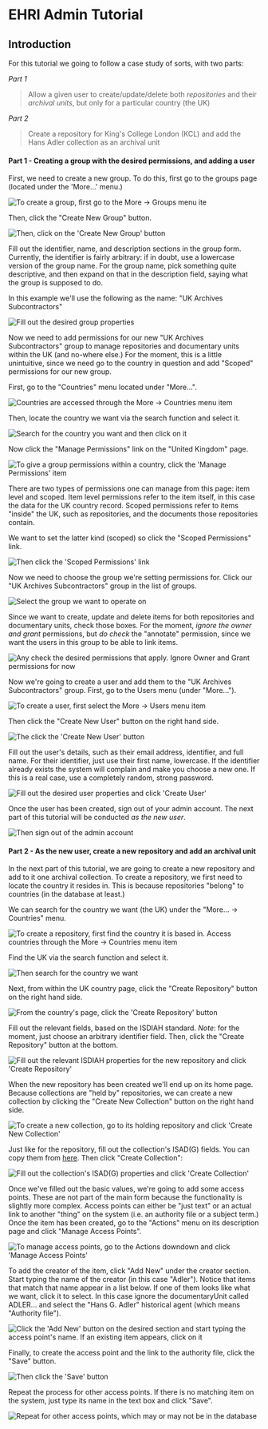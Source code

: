 # EHRI Admin Tutorial

## Introduction

For this tutorial we going to follow a case study of sorts, with two parts:

*Part 1*

> Allow a given user to create/update/delete both *repositories* and their *archival units*, but only for a particular country (the UK)

*Part 2*

> Create a repository for King's College London (KCL) and add the Hans Adler collection as an archival unit

#### Part 1 - Creating a group with the desired permissions, and adding a user

First, we need to create a new group. To do this, first go to the groups page (located under the 'More...' menu.)

![To create a group, first go to the More -> Groups menu ite](01_create_group_small.png)

Then, click the "Create New Group" button.

![Then, click on the 'Create New Group' button](02_create_group_small.png)

Fill out the identifier, name, and description sections in the group form. Currently, the identifier is fairly arbitrary: if in doubt, use a lowercase version of the group name. For the group name, pick something quite descriptive, and then expand on that in the description field, saying what the group is supposed to do.

In this example we'll use the following as the name: "UK Archives Subcontractors"

![Fill out the desired group properties](03_create_group_small.png)

Now we need to add permissions for our new "UK Archives Subcontractors" group to manage repositories and documentary units within the UK (and no-where else.)  For the moment, this is a little unintuitive, since we need go to the country in question and add "Scoped" permissions for our new group.

First, go to the "Countries" menu located under "More...".

![Countries are accessed through the More -> Countries menu item](04_set_country_permissions_small.png)

Then, locate the country we want via the search function and select it.

![Search for the country you want and then click on it](05_set_country_permissions_small.png)

Now click the "Manage Permissions" link on the "United Kingdom" page.

![To give a group permissions within a country, click the 'Manage Permissions' item](06_set_country_permissions_small.png)

There are two types of permissions one can manage from this page: item level and scoped. Item level permissions refer to the item itself, in this case the data for the UK country record. Scoped permissions refer to items "inside" the UK, such as repositories, and the documents those repositories contain.

We want to set the latter kind (scoped) so click the "Scoped Permissions" link.

![Then click the 'Scoped Permissions' link](07_set_country_permissions_small.png)

Now we need to choose the group we're setting permissions for. Click our "UK Archives Subcontractors" group in the list of groups.

![Select the group we want to operate on](08_set_country_permissions_small.png)

Since we want to create, update and delete items for both repositories and documentary units, check those boxes. For the moment, *ignore the owner and grant* permissions, but *do check* the "annotate" permission, since we want the users in this group to be able to link items.

![Any check the desired permissions that apply. Ignore Owner and Grant permissions for now](09_set_country_permissions_small.png)

Now we're going to create a user and add them to the "UK Archives Subcontractors" group. First, go to the Users menu (under "More...").

![To create a user, first select the More -> Users menu item](10_create_user_small.png)

Then click the "Create New User" button on the right hand side.

![The click the 'Create New User' button](11_create_user_small.png)

Fill out the user's details, such as their email address, identifier, and full name. For their identifier, just use their first name, lowercase. If the identifier already exists the system will complain and make you choose a new one. If this is a real case, use a completely random, strong password.

![Fill out the desired user properties and click 'Create User'](12_create_user_small.png)

Once the user has been created, sign out of your admin account. The next part of this tutorial will be conducted _as the new user_.

![Then sign out of the admin account](13_create_user_sign_out_small.png)

#### Part 2 - As the new user, create a new repository and add an archival unit

In the next part of this tutorial, we are going to create a new repository and add to it one archival collection. To create a repository, we first need to locate the country it resides in. This is because repositories "belong" to countries (in the database at least.)

We can search for the country we want (the UK) under the "More... -> Countries" menu.

![To create a repository, first find the country it is based in. Access countries through the More -> Countries menu item](14_create_repo_small.png)

Find the UK via the search function and select it.

![Then search for the country we want](15_create_repo_small.png)

Next, from within the UK country page, click the "Create Repository" button on the right hand side.

![From the country's page, click the 'Create Repository' button](16_create_repo_small.png)

Fill out the relevant fields, based on the ISDIAH standard.  *Note*: for the moment, just choose an arbitrary identifier field.  Then, click the "Create Repository" button at the bottom.

![Fill out the relevant ISDIAH properties for the new repository and click 'Create Repository'](17_create_repo_small.png)

When the new repository has been created we'll end up on its home page. Because collections are "held by" repositories, we can create a new collection by clicking the "Create New Collection" button on the right hand side.

![To create a new collection, go to its holding repository and click 'Create New Collection'](18_create_collection_small.png)

Just like for the repository, fill out the collection's ISAD(G) fields. You can copy them from [here](http://www.aim25.ac.uk/cgi-bin/vcdf/detail?coll_id=8039&inst_id=6&nv1=search&nv2=). Then click "Create Collection":

![Fill out the collection's ISAD(G) properties and click 'Create Collection'](19_create_collection_small.png)

Once we've filled out the basic values, we're going to add some access points. These are not part of the main form because the functionality is slightly more complex. Access points can either be "just text" or an actual link to another "thing" on the system (i.e. an authority file or a subject term.)  Once the item has been created, go to the "Actions" menu on its description page and click "Manage Access Points".

![To manage access points, go to the Actions downdown and click 'Manage Access Points'](20_create_collection_manage_access_small.png)

To add the creator of the item, click "Add New" under the creator section. Start typing the name of the creator (in this case "Adler"). Notice that items that match that name appear in a list below. If one of them looks like what we want, click it to select. In this case ignore the documentaryUnit called ADLER... and select the "Hans G. Adler" historical agent (which means "Authority file").

![Click the 'Add New' button on the desired section and start typing the access point's name. If an existing item appears, click on it](21_create_collection_manage_access_small.png)

Finally, to create the access point and the link to the authority file, click the "Save" button.

![Then click the 'Save' button](22_create_collection_manage_access_small.png)

Repeat the process for other access points. If there is no matching item on the system, just type its name in the text box and click "Save".

![Repeat for other access points, which may or may not be in the database](23_create_collection_manage_access_small.png)
